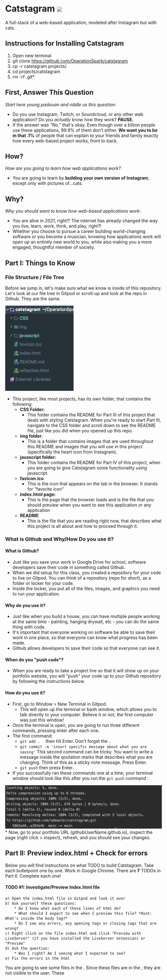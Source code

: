 # Catstagram  <img src="favicon.ico" style="max-height: 30px">
A full-stack of a web-based application, modeled after Instagram but with cats. 

## Instructions for Installing Catstagram
1. Open new terminal
2. git clone https://github.com/OperationSpark/catstagram
3. cp -r catstagram projects/.
4. cd projects/catstagram
5. rm -rf .git*

## First, Answer This Question
*Start here young padouan and riddle us this question:*
* Do you use Instagram, Twitch, or Soundcloud, or any other web application? Do you *actually* know how they work? **PAUSE.**
* If the answer was *"No,"* that's okay. Even though over a billion people use these applications, 99.9%
of them don't either. **We want you to be in that .1%** of 
people that can explain to your friends and family exactly how every web-based project works, front to back. 

## How?
*How are you going to learn how web applications work?*
* You are going to learn by **building your own version of Instagram**, except only with
pictures of...cats.

## Why?
*Why you should want to know how web-based applications work:*
* You are alive in 2021, right!? The internet has already changed the way you live, learn, work, think, and play, right?! 
* Whether you choose to pursue a career building world-changing software or you become a musician, knowing how applications
work will open up an entirely new world to you, while also making you a more engaged, thoughtful member of society. 

## Part I: Things to Know

### File Structure / File Tree

Before we jump in, let's make sure what we know is inside of this repository. Let's look
at our file tree in Gitpod or scroll-up and look at the repo in Github. They are the same.

<img src="img/fileTree.png" style="max-height: 450px">

* This project, like most projects, has its own folder, that contains the following:
    * **CSS Folder:**
        * This folder contains the README for Part III of this project that deals with styling Catstagram. 
        When you're ready to start Part III, navigate to the CSS folder and scroll down to see the README file, 
        just like you did when you opened up this repo.
    *  **img folder**:
        * This is a folder that contains images that are used throughout this README and images that you will use in this project (specifically the heart icon from Instagram).
    * **javascript folder:**
        * This folder contains the README for Part IV of this project, when you are going to give
        Catstagram some functionality using javascript.
    * **favicon.ico**
        * This is the icon that appears on the tab in the browser. It stands for "favorite icon"
    * **index.html page:**
        * This is the page that the browser loads and is the file that you should preview when you want to see this application or any application
    * **README**
        * This is the file that you are reading right now, that describes what this project is all about and how to proceed through it.   

### What is Github and Why/How Do you use it? 

#### What is Github?
 * Just like you save your work in Google Drive for school, software developers save their code in something called
 Github. 
 * When we did setup for this class, you created a repository for your code to live on Gitpod. You can think of a repository (repo for short),
 as a folder or locker for your code. 
 * Inside the locker, you put all of the files, images, and graphics you need to run
 your application. 
 #### Why do you use it?
 * Just like when you build a house, you can have multiple people working at the same time - painting, hanging drywall, etc - you can do the same thing with code.
 * It's important that everyone working on software be able to save their work in one place, so that everyone
 can know what progress has been made. 
 * Github allows developers to save their code so that everyone can see it.
#### When do you "push code"?
  * When you are ready to take a project live so that it will show up on your portfolio website, you will "push" your code up to your Github repository by following the instructions below.
  
 #### How do you use it?
 * First, go to Window > New Terminal in Gitpod. 
    * This will open up the terminal or bash window, which allows
 you to talk directly to your computer. Believe it or not, the first computer was just this window!
 * Once the terminal is open, you are going to run three different commands, pressing enter after each one. 
 * The first command: 
    * ```git add .  ``` then hit Enter. Don't forget the ```.```
    * ```git commit -m 'insert specific message about what you are saving'``` 
     This second command can be tricky. You want to write a message inside the qoutation marks that describes what you are changing. 
    Think of this as a sticky note message. Press Enter. 
    * ```git push``` then press Enter. 
 * If you successfully ran these commands one at a time, your terminal window should look like this after you run the ```git push``` command :
 <img src="img/successful_push.png" style="max-height: 450px">
 * Now, go to your portfolio URL (githubUserName.github.io), inspect the page (right click  > inspect), refresh, and you should see your changes. 

 
 
## Part II: Preview index.html + Check for errors
Below you will find instructions on what TODO to build Catstagram. Take each bulletpoint one by one. Work in Google Chrome. 
There are **7** TODOs in Part II. Complete each one!


#### TODO #1: Investigate/Preview Index.html file
    a) Open the index.html file in Gitpod and look it over
    b) Ask yourself these questions:
        * Do I know what each of these lines of html do?
        * What should I expect to see when I preview this file? *Hint: What's inside the body tag?*
        * Do I see any errors, any opening tags or closing tags that are wrong?
    c) Right click on the file index.html and click "Preview with LiveServer" (if you have installed the LiveServer extension) or "Preview"
    d) Ask the question: 
        * Was I right? Am I seeing what I expected to see?
    e) Fix the errors in the html
    
You are going to see some <script></script> files in the <head></head>. Since these files are in the <head>, they are not
visible to the user. These <script> files tell the index.html that there are some other files that this application needs, namely
a brain.js file and the javascript library called jQuery, which we'll learn about later. 


## Part II continued: Build The Structure of Catstagram with HTML
Next you will build the structure of Catstagram so that you and your users can start to get value
from the applicaiton, i.e. see pics of cats!

#### TODO # 2: Add Basic HTML
    a) Open the "index.html" file in the file tree
    b) Inside the  <body> </body>, delete the content inside the <h1> element that says "THIS SHOULD BE VISIBLE TO YOU."
    c) Inside that <h1> element, add the site name "Catsagram." Save. You should see 'Catstagram' visible on your site now. 
    c) Below the h1 holding your title, add an <h5></h5> element with the caption "Sharing the World's cats" 
    d) Save your work in Gitpod
    e) Refresh the preview page of your index file. You should see a title and tagline for Catstagram

    
    
#### TODO #3: Add One Cat Image from a Source URL
    a) Below the <h5> tag, write a code comment that says <!--Cat Photo 1-->. This comment helps us organize our code and understand what we are putting where. 
    b) Now, create an <img> tag underneath that code comment
    c) Add an attribute inside the opening <img> tag for 'src'
    d) Search Google for an image of a cat, right click on the image, and select "copy image address"
    e) Inside the opening  <img>  tag, find the  'src'  tag and paste the url of the cat image so that 
    it looks like this  src="https://i.pinimg.com/originals/3b/4f/55/3b4f55f606f04ed5300d1bcf589c010e.jpg"
    f) Make sure this url ends in either .png or .jpg otherwise your image will not pull up!
    g) Save your work in Gitpod
    h) Return to Chrome and refresh the page. You should see your image on the website. It might be big or small, depending
    on the size of the image that you chose. 
 
#### Investigate and Discuss

Next, let's make sure we've added everything that goes along with a photo on Instagram. Look at the photo below. What else is associated with each photo? 
Where is each element located?
    * Like Button
    * Like Count
    * Caption

<img src="img/ig_screenshot.png" style="max-height: 450px">
    
        
        
#### TODO #4: Add Like Button, Like Count, and Caption underneath the photo
    * Underneath the  <img>  tag, add the following code snippet:
   
 ````
    <div id="likeCount1"></div>
    
    <button id="likeBtn">Like</button> 
 ````
    
    * Underneath the  <button>  tag, add a  <p></p>  with a caption. Get creative!
    * Save your work in Gitpod
    * Refresh your preview. You should see a like count, button, and a caption underneath the photo

#### TODO #5: Add 4 More Cat Pics with Like Count, Like Button, and Captions
    * Underneath the first image, like button, and caption, add four more images following the same steps as above. You want to make sure each
    photo you are including has the following:
        * a caption
        * a div with an id="likeCount" with the number of the photo it is (i.e. likeCount1, likeCount2,likeCount3, etc.) 
        * a button with an id="likeBtn" numbered similarly like your likeCount id attribute (i.e. likeBtn1, likeBtn2, etc.)
        * It's also best practice to add a code comment above each new photo, like below, so that it's easy to see where one photo stops
    and the other continues
        <!--Cat Photo 2-->  
    
    * Each time you add a photo, save your workspace in Gitpod, and you should see your cat images, like buttons, and captions show up in a column just like Instagram. Don't worry if your images are different sizes. We'll fix this later with CSS. 
    
    
    
#### TODO #6: Review your work and check for errors
A good developer always reviews their work before proceeding to commit it. Put on your good developer hat and verify that you have done the following:

    * Correct indentation
    * Opening and closing tags (except for img tag)
    * Corrected spelling/grammer mistakes
    * All 5 images are showing up
    * All 5 images have a likeCount div with the correct corresponding number
    * All 5 images have a likeBtn 
    * All 5 images have a caption 
    * All TODOs are complete

    
#### TODO #7: Push your code to Github
* First, if your terminal isn't currently open, open a terminal window by clicking at the top: **Window > New Terminal**
* Then run each of the following commands one by one:
    * ```git add .  ``` then hit Enter. _Don't forget the ```.```_
    * ```git commit -m 'insert specific message about what you are saving'``` 
          This second command can be tricky.You want to write a message inside the qoutation marks that describes what you are changing. 
          Think of this as a sticky note message. Then hit Enter.  
    * ```git push``` then press Enter. 
    * If you successfully ran these commands one at a time, your terminal window should look like this:
       <img src="img/successful_push.png" style="max-height: 450px">

#### TODO #8: Click on the CSS folder, follow the README
To move forward on completing Catstagram, scroll up to the top of this Github repo and click
on the "CSS" folder. This will take you to the README with instructions for how to style 
Catstagram. 

